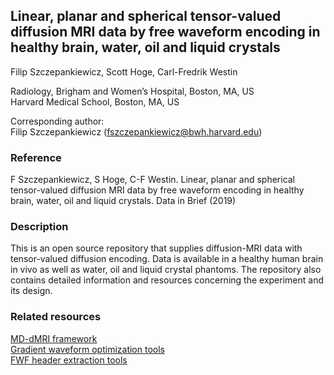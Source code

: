## Linear, planar and spherical tensor-valued diffusion MRI data by free waveform encoding in healthy brain, water, oil and liquid crystals
Filip Szczepankiewicz, Scott Hoge, Carl-Fredrik Westin

Radiology, Brigham and Women’s Hospital, Boston, MA, US  
Harvard Medical School, Boston, MA, US  

Corresponding author:  
Filip Szczepankiewicz (fszczepankiewicz@bwh.harvard.edu)

### Reference
F Szczepankiewicz, S Hoge, C-F Westin. Linear, planar and spherical tensor-valued diffusion MRI data by free waveform encoding in healthy brain, water, oil and liquid crystals. Data in Brief (2019)

### Description
This is an open source repository that supplies diffusion-MRI data with tensor-valued diffusion encoding. Data is available in a healthy human brain in vivo as well as water, oil and liquid crystal phantoms. The repository also contains detailed information and resources concerning the experiment and its design.

### Related resources
[MD-dMRI framework](https://github.com/markus-nilsson/md-dmri)  
[Gradient waveform optimization tools](https://github.com/jsjol/NOW)  
[FWF header extraction tools](https://github.com/filip-szczepankiewicz/fwf_header_tools)
